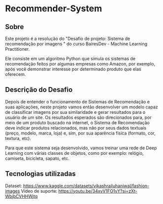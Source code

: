 # Recommender-System

<h2>Sobre</h2>

Este projeto é a resolução do "Desafio de projeto: Sistema de recomendação por imagens " do curso BairesDev - Machine Learning Practitioner.

Ele consiste em um algoritmo Python que simula os sistemas de recomendação feitos por algumas empresas como Amazon, por exemplo, após você demonstrar interesse por determinado produto que elas oferecem.

<h2>Descrição do Desafio</h2>

Depois de entender o funcionamento de Sistemas de Recomendação e suas aplicações, neste projeto vamos então desenvolver um modelo capaz de classificar imagens por sua similaridade e gerar resultados para o usuário de um site. Os resultados esperados são direcionados para, por meio de um produto buscado na internet, o Sistema de Recomendação deve indicar produtos relacionados, mas não por seus dados textuais (preço, modelo, marca, loja) e, sim, por sua aparência física (formato, cor, textura, etc).  

Para que este sistema seja desenvolvido, vamos treinar uma rede de Deep Learning com várias classes de objetos, como por exemplo: relógio, camiseta, bicicleta, sapato, etc.

<h2>Tecnologias utilizadas</h2>

Dataset: https://www.kaggle.com/datasets/vikashrajluhaniwal/fashion-images
Vídeo de suporte: https://youtu.be/34xvV1FO1vY?si=zXt-WbjbCVHHWjtq

